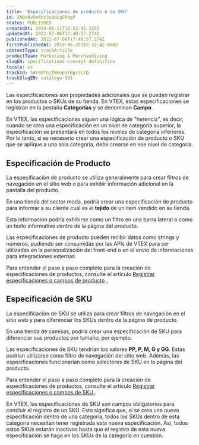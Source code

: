 ```yaml
---
title: 'Especificaciones de producto e de SKU'
id: 2NQoBv8m4Yz3oQaLgDRagP
status: PUBLISHED
createdAt: 2019-06-11T12:52:45.235Z
updatedAt: 2022-07-06T17:40:57.274Z
publishedAt: 2022-07-06T17:40:57.274Z
firstPublishedAt: 2019-06-25T15:32:42.804Z
contentType: trackArticle
productTeam: Marketing & Merchandising
slugEN: specifications-concept-definition
locale: es
trackId: 5AF0XfnjfWeopIFBgs3LIQ
trackSlugEN: catalogo-101
---
```


Las especificaciones son propiedades adicionales que se pueden registrar en los productos o SKUs de su tienda. En VTEX, estas especificaciones se registran en la pestaña **Categorías** y se denominan **Campo**.

<div class="alert alert-warning">
<p>En VTEX, las especificaciones siguen una lógica de "herencia", es decir, cuando se crea una especificación en un nivel de categoría superior, la especificación se presentará en todos los niveles de categoría inferiores. Por lo tanto, si es necesario crear una especificación de producto o SKU que se aplique a una sola categoría, debe crearse en ese nivel de categoría.</p>
</div>

## Especificación de Producto

La especificación de producto se utiliza generalmente para crear filtros de navegación en el sitio web o para exhibir información adicional en la pantalla del producto.  

En una tienda del sector moda, podría crear una especificación de producto para informar a su cliente cuál es el **tejido** de un ítem vendido en su tienda.

Esta información podría exhibirse como un filtro en una barra lateral o como un texto informativo dentro de la página del producto.

Las especificaciones de producto pueden recibir datos como strings y números, pudiendo ser consumidas por las APIs de VTEX para ser utilizadas en la personalización del front-end o en el envío de informaciones para integraciones externas.

Para entender el paso a paso completo para la creación de especificaciones de productos, consulte el artículo [Registrar especificaciones o campos de producto
](https://help.vtex.com/es/tutorial/registrar-especificaciones-o-campos-de-producto--tutorials_106).

## Especificación de SKU

La especificación de SKU se utiliza para crear filtros de navegación en el sitio web y para diferenciar los SKUs dentro de la página de producto.

En una tienda de camisas, podría crear una especificación de SKU para diferenciar sus productos por tamaño, por ejemplo.

Las especificaciones de SKU tendrían los valores **PP, P, M, G y GG**. Estas podrían utilizarse como filtro de navegación del sitio web. Además, las especificaciones funcionarían como selectores de SKU en la página del producto.

Para entender el paso a paso completo para la creación de especificaciones de productos, consulte el artículo [Registrar especificaciones o campos de SKU
](https://help.vtex.com/es/tutorial/registrar-especificaciones-o-campos-de-sku--tutorials_119).

<div class="alert alert-warning">
En VTEX, las especificaciones de SKU son campos obligatorios para concluir el registro de un SKU. Esto significa que, si se crea una nueva especificación dentro de una categoría, todos los SKUs dentro de esta categoría necesitan tener registrada esta nueva especificación. Así, todos estos SKUs estarán inactivos hasta que el registro de esta nueva especificación se haga en los SKUs de la categoría en cuestión.
</div>
